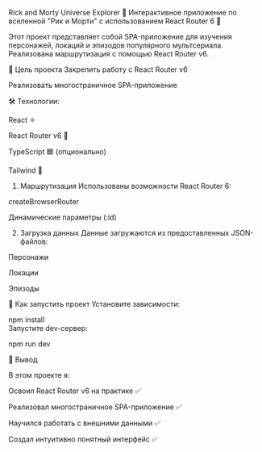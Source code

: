 Rick and Morty Universe Explorer
🔹 Интерактивное приложение по вселенной "Рик и Морти" с использованием React Router 6 🔹

Этот проект представляет собой SPA-приложение для изучения персонажей, локаций и эпизодов популярного мультсериала. Реализована маршрутизация с помощью React Router v6.

🎯 Цель проекта
Закрепить работу с React Router v6

Реализовать многостраничное SPA-приложение

🛠️ Технологии:

React ⚛️

React Router v6 🚦

TypeScript 🟦 (опционально)

Tailwind 🎨

1. Маршрутизация
Использованы возможности React Router 6:

createBrowserRouter

Динамические параметры (:id)

2. Загрузка данных
Данные загружаются из предоставленных JSON-файлов:

Персонажи

Локации

Эпизоды

🚀 Как запустить проект
Установите зависимости:

npm install  
Запустите dev-сервер:

npm run dev 

📝 Вывод

В этом проекте я:

Освоил React Router v6 на практике ✅

Реализовал многостраничное SPA-приложение ✅

Научился работать с внешними данными ✅

Создал интуитивно понятный интерфейс ✅
